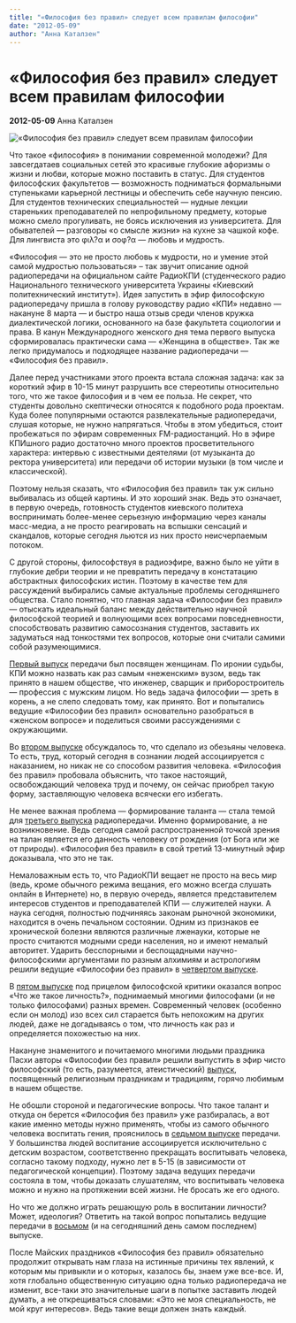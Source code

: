```yaml
---
title: "«Философия без правил» следует всем правилам философии"
date: "2012-05-09"
author: "Анна Каталзен"
---
```


# «Философия без правил» следует всем правилам философии

**2012-05-09** Анна Каталзен

![«Философия без правил» следует всем правилам философии](http://r.kpi.ua/wp-content/uploads/2012/03/phylosophy450.jpg)

Что такое «философия» в понимании современной молодежи? Для завсегдатаев социальных сетей это красивые глубокие афоризмы о жизни и любви, которые можно поставить в статус. Для студентов философских факультетов — возможность подниматься формальными ступеньками карьерной лестницы и обеспечить себе научную пенсию. Для студентов технических специальностей — нудные лекции стареньких преподавателей по непрофильному предмету, которые можно смело прогуливать, не боясь исключения из университета. Для обывателей — разговоры «о смысле жизни» на кухне за чашкой кофе. Для лингвиста это φιλ?α и σοφ?α — любовь и мудрость.

«Философия — это не просто любовь к мудрости, но и умение этой самой мудростью пользоваться» – так звучит описание одной радиопередачи на официальном сайте РадиоКПИ (студенческого радио Национального технического университета Украины «Киевский политехнический институт»). Идея запустить в эфир философскую радиопередачу пришла в голову руководству радио «КПИ» недавно — накануне 8 марта — и быстро наша отзыв среди членов кружка диалектической логики, основанного на базе факультета социологии и права. В канун Международного женского дня тема первого выпуска сформировалась практически сама — «Женщина в обществе». Так же легко придумалось и подходящее название радиопередачи — «Философия без правил».

Далее перед участниками этого проекта встала сложная задача: как за короткий эфир в 10-15 минут разрушить все стереотипы относительно того, что же такое философия и в чем ее польза. Не секрет, что студенты довольно скептически относятся к подобного рода проектам. Куда более популярными остаются развлекательные радиопередачи, слушая которые, не нужно напрягаться. Чтобы в этом убедиться, стоит пробежаться по эфирам современных FM-радиостанций. Но в эфире КПИшного радио достаточно много проектов просветительного характера: интервью с известными деятелями (от музыканта до ректора университета) или передачи об истории музыки (в том числе и классической).

Поэтому нельзя сказать, что «Философия без правил» так уж сильно выбивалась из общей картины. И это хороший знак. Ведь это означает, в первую очередь, готовность студентов киевского политеха воспринимать более-менее серьезную информацию через каналы масс-медиа, а не просто реагировать на вспышки сенсаций и скандалов, которые сегодня льются из них просто неисчерпаемым потоком.

С другой стороны, философствуя в радиоэфире, важно было не уйти в глубокие дебри теории и не превратить передачу в констатацию абстрактных философских истин. Поэтому в качестве тем для рассуждений выбирались самые актуальные проблемы сегодняшнего общества. Стало понятно, что главная задача «Философии без правил» — отыскать идеальный баланс между действительно научной философской теорией и волнующими всех вопросами повседневности, способствовать развитию самосознания студентов, заставить их задуматься над тонкостями тех вопросов, которые они считали самими собой разумеющимися.

[Первый выпуск](http://r.kpi.ua/2012-03-12/filosofiya-bez-pravil-zhinka-v-suspilstvi/) передачи был посвящен женщинам. По иронии судьбы, КПИ можно назвать как раз самым «неженским» вузом, ведь так принято в нашем обществе, что инженер, сварщик и приборостроитель — профессия с мужским лицом. Но ведь задача философии — зреть в корень, а не слепо следовать тому, как принято. Вот и попытались ведущие «Философии без правил» основательно разобраться в «женском вопросе» и поделиться своими рассуждениями с окружающими.

Во [втором выпуске](http://r.kpi.ua/2012-03-15/filosofiya-bez-pravil-pracyuyemo-zaradi-mri%D1%97/) обсуждалось то, что сделало из обезьяны человека. То есть, труд, который сегодня в сознании людей ассоциируется с наказанием, но никак не со способом развития человека. «Философия без правил» пробовала объяснить, что такое настоящий, освобождающий человека труд и почему, он сейчас приобрел такую форму, заставляющую человека всячески его избегать.

Не менее важная проблема — формирование таланта — стала темой для [третьего выпуска](http://r.kpi.ua/2012-03-22/filosofiya-bez-pravil-v-poiskax-talanta/) радиопередачи. Именно формирование, а не возникновение. Ведь сегодня самой распространенной точкой зрения на талан является его данность человеку от рождения (от Бога или же от природы). «Философия без правил» в свой третий 13-минутный эфир доказывала, что это не так.

Немаловажным есть то, что РадиоКПИ вещает не просто на весь мир (ведь, кроме обычного режима вещания, его можно всегда слушать онлайн в Интернете) но, в первую очередь, является представителем интересов студентов и преподавателей КПИ — служителей науки. А наука сегодня, полностью подчиняясь законам рыночной экономики, находится в очень печальном состоянии. Одним из признаков ее хронической болезни являются различные лженауки, которые не просто считаются модными среди населения, но и имеют немалый авторитет. Ударить бесспорными и беспощадными научно-философскими аргументами по разным алхимиям и астрологиям решили ведущие «Философии без правил» в [четвертом выпуске](http://r.kpi.ua/2012-03-29/filosofiya-bez-pravil-otkuda-berutsya-lzhenauki/).

В [пятом выпуске](http://r.kpi.ua/2012-04-05/filosofiya-bez-pravil-chto-zhe-takoe-lichnost/) под прицелом философской критики оказался вопрос «Что же такое личность?», поднимаемый многими философами (и не только философами) разных времен. Современный человек (особенно если он молод) изо всех сил старается быть непохожим на других людей, даже не догадываясь о том, что личность как раз и определяется похожестью на них.

Накануне знаменитого и почитаемого многими людьми праздника Пасхи авторы «Философии без правил» решили выпустить в эфир чисто философский (то есть, разумеется, атеистический) [выпуск](http://r.kpi.ua/2012-04-12/filosofiya-bez-pravil-religiya-ta-tradici%D1%97/), посвященный религиозным праздникам и традициям, горячо любимым в нашем обществе.

Не обошли стороной и педагогические вопросы. Что такое талант и откуда он берется «Философия без правил» уже разбиралась, а вот какие именно методы нужно применять, чтобы из самого обычного человека воспитать гения, прояснилось в [седьмом выпуске](http://r.kpi.ua/2012-04-20/filosofiya-bez-pravil-kak-vospitat-vospitatelya/) передачи. У большинства людей воспитание ассоциируется исключительно с детским возрастом, соответственно прекращать воспитывать человека, согласно такому подходу, нужно лет в 5-15 (в зависимости от педагогической концепции). Поэтому задача ведущих передачи состояла в том, чтобы доказать слушателям, что воспитывать человека можно и нужно на протяжении всей жизни. Не бросать же его одного.

Но что же должно играть решающую роль в воспитании личности? Может, идеология? Ответить на такой вопрос попытались ведущие передачи в [восьмом](http://r.kpi.ua/2012-04-26/filosofiya-bez-pravil-ideologiya-i-lyubov/) (и на сегодняшний день самом последнем) выпуске.

После Майских праздников «Философия без правил» обязательно продолжит открывать нам глаза на истинные причины тех явлений, к которым мы привыкли и о которых, казалось бы, знаем уже все-все. И, хотя глобально общественную ситуацию одна только радиопередача не изменит, все-таки это значительные шаги в попытке заставить людей думать, а не открещиваться словами: «Это не моя специальность, не мой круг интересов». Ведь такие вещи должен знать каждый.